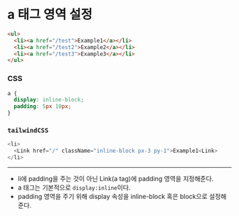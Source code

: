 # a 태그 영역 설정

```html
<ul>
  <li><a href="/test">Example1</a></li>
  <li><a href="/test2">Example2</a></li>
  <li><a href="/test3">Example3</a></li>
</ul>
```

### CSS

```css
a {
  display: inline-block;
  padding: 5px 10px;
}
```

### `tailwindCSS`

```javascript
<li>
  <Link href="/" className="inline-block px-3 py-1">Example1<Link>
</li>
```

---

- li에 padding을 주는 것이 아닌 Link(a tag)에 padding 영역을 지정해준다.
- a 태그는 기본적으로 `display:inline`이다.
- padding 영역을 주기 위해 display 속성을 inline-block 혹은 block으로 설정해준다.
